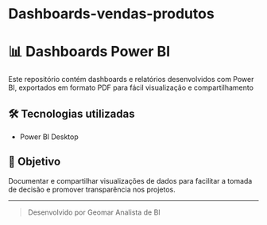 # Dashboards-vendas-produtos
# 📊 Dashboards Power BI

Este repositório contém dashboards e relatórios desenvolvidos com Power BI, exportados em formato PDF para fácil visualização e compartilhamento



## 🛠️ Tecnologias utilizadas

- Power BI Desktop
  


## 📌 Objetivo

Documentar e compartilhar visualizações de dados para facilitar a tomada de decisão e promover transparência nos projetos.

---

> Desenvolvido por Geomar Analista de BI
